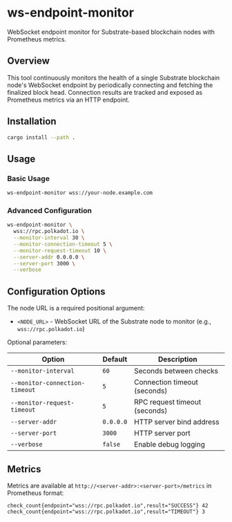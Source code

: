 # ws-endpoint-monitor

WebSocket endpoint monitor for Substrate-based blockchain nodes with Prometheus metrics.

## Overview

This tool continuously monitors the health of a single Substrate blockchain node's WebSocket endpoint by periodically connecting and fetching the finalized block head. Connection results are tracked and exposed as Prometheus metrics via an HTTP endpoint.

## Installation

```bash
cargo install --path .
```

## Usage

### Basic Usage

```bash
ws-endpoint-monitor wss://your-node.example.com
```

### Advanced Configuration

```bash
ws-endpoint-monitor \
  wss://rpc.polkadot.io \
  --monitor-interval 30 \
  --monitor-connection-timeout 5 \
  --monitor-request-timeout 10 \
  --server-addr 0.0.0.0 \
  --server-port 3000 \
  --verbose
```

## Configuration Options

The node URL is a required positional argument:

- `<NODE_URL>` - WebSocket URL of the Substrate node to monitor (e.g., `wss://rpc.polkadot.io`)

Optional parameters:

| Option                         | Default   | Description                   |
| ------------------------------ | --------- | ----------------------------- |
| `--monitor-interval`           | `60`      | Seconds between checks        |
| `--monitor-connection-timeout` | `5`       | Connection timeout (seconds)  |
| `--monitor-request-timeout`    | `5`       | RPC request timeout (seconds) |
| `--server-addr`                | `0.0.0.0` | HTTP server bind address      |
| `--server-port`                | `3000`    | HTTP server port              |
| `--verbose`                    | `false`   | Enable debug logging          |

## Metrics

Metrics are available at `http://<server-addr>:<server-port>/metrics` in Prometheus format:

```
check_count{endpoint="wss://rpc.polkadot.io",result="SUCCESS"} 42
check_count{endpoint="wss://rpc.polkadot.io",result="TIMEOUT"} 3
```
